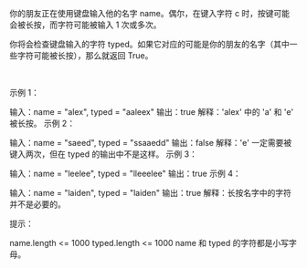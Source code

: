 你的朋友正在使用键盘输入他的名字 name。偶尔，在键入字符 c 时，按键可能会被长按，而字符可能被输入 1 次或多次。

你将会检查键盘输入的字符 typed。如果它对应的可能是你的朋友的名字（其中一些字符可能被长按），那么就返回 True。

 

示例 1：

输入：name = "alex", typed = "aaleex"
输出：true
解释：'alex' 中的 'a' 和 'e' 被长按。
示例 2：

输入：name = "saeed", typed = "ssaaedd"
输出：false
解释：'e' 一定需要被键入两次，但在 typed 的输出中不是这样。
示例 3：

输入：name = "leelee", typed = "lleeelee"
输出：true
示例 4：

输入：name = "laiden", typed = "laiden"
输出：true
解释：长按名字中的字符并不是必要的。
 

提示：

name.length <= 1000
typed.length <= 1000
name 和 typed 的字符都是小写字母。
